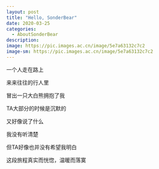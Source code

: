 ```yaml
---
layout: post
title: "Hello, SonderBear"
date: 2020-03-25
categories:
  - AboutSonderBear
description:
image: https://pic.images.ac.cn/image/5e7a63132c7c2
image-sm: https://pic.images.ac.cn/image/5e7a63132c7c2
---
```


一个人走在路上

来来往往的行人里

冒出一只大白熊拥抱了我

TA大部分的时候是沉默的

又好像说了什么

我没有听清楚

但TA好像也并没有希望我明白

这段旅程真实而恍惚，温暖而落寞
